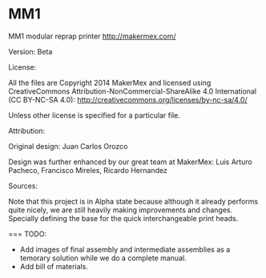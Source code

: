 MM1
===

MM1 modular reprap printer
http://makermex.com/

Version: Beta

License:

All the files are Copyright 2014 MakerMex and licensed using CreativeCommons Attribution-NonCommercial-ShareAlike 4.0 International (CC BY-NC-SA 4.0): http://creativecommons.org/licenses/by-nc-sa/4.0/

Unless other license is specified for a particular file.

Attribution:

Original design: Juan Carlos Orozco

Design was further enhanced by our great team at MakerMex: 
Luis Arturo Pacheco,
Francisco Mireles,
Ricardo Hernandez

Sources:

Note that this project is in Alpha state because although it already performs quite nicely, we are still heavily making improvements and changes. Specially defining the base for the quick interchangeable print heads.

===
TODO:

- Add images of final assembly and intermediate assemblies as a temorary solution while we do a complete manual.
- Add bill of materials.
